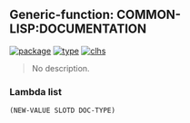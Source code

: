 ## Generic-function: COMMON-LISP:DOCUMENTATION
[![package](https://img.shields.io/badge/Package-COMMON--LISP-5f9ea0.svg?style=social&colorA=999999)](../) [![type](https://img.shields.io/badge/Type-Generic--Function-5f9ea0.svg?style=social&colorA=999999)](../#generic-function) [![clhs](https://img.shields.io/badge/CLHS-DOCUMENTATION-5f9ea0.svg?style=social&colorA=999999)](http://www.lispworks.com/documentation/HyperSpec/Body/f_docume.htm) 

> No description.

### Lambda list
```
(NEW-VALUE SLOTD DOC-TYPE)
```
